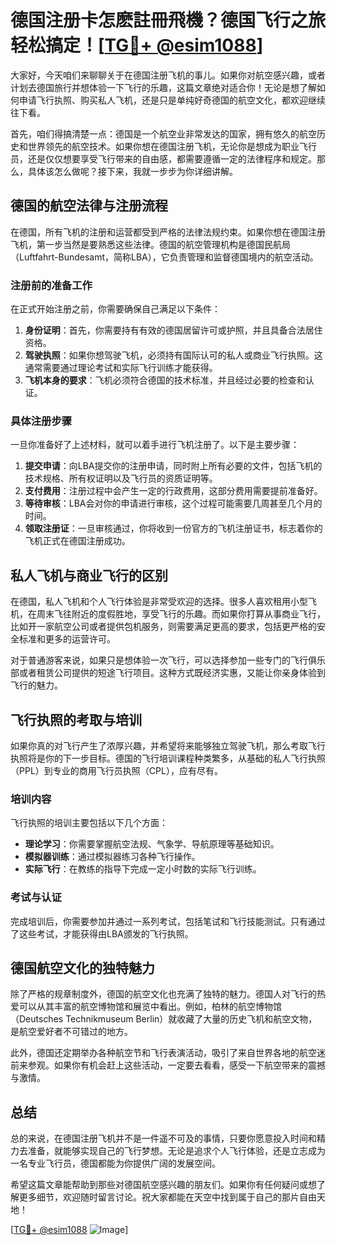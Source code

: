 # 德国注册卡怎麽註冊飛機？德国飞行之旅轻松搞定！[[TG💪+ @esim1088](https://t.me/s/esim1088)]

大家好，今天咱们来聊聊关于在德国注册飞机的事儿。如果你对航空感兴趣，或者计划去德国旅行并想体验一下飞行的乐趣，这篇文章绝对适合你！无论是想了解如何申请飞行执照、购买私人飞机，还是只是单纯好奇德国的航空文化，都欢迎继续往下看。

首先，咱们得搞清楚一点：德国是一个航空业非常发达的国家，拥有悠久的航空历史和世界领先的航空技术。如果你想在德国注册飞机，无论你是想成为职业飞行员，还是仅仅想要享受飞行带来的自由感，都需要遵循一定的法律程序和规定。那么，具体该怎么做呢？接下来，我就一步步为你详细讲解。

## 德国的航空法律与注册流程

在德国，所有飞机的注册和运营都受到严格的法律法规约束。如果你想在德国注册飞机，第一步当然是要熟悉这些法律。德国的航空管理机构是德国民航局（Luftfahrt-Bundesamt，简称LBA），它负责管理和监督德国境内的航空活动。

### 注册前的准备工作

在正式开始注册之前，你需要确保自己满足以下条件：

1. **身份证明**：首先，你需要持有有效的德国居留许可或护照，并且具备合法居住资格。
2. **驾驶执照**：如果你想驾驶飞机，必须持有国际认可的私人或商业飞行执照。这通常需要通过理论考试和实际飞行训练才能获得。
3. **飞机本身的要求**：飞机必须符合德国的技术标准，并且经过必要的检查和认证。

### 具体注册步骤

一旦你准备好了上述材料，就可以着手进行飞机注册了。以下是主要步骤：

1. **提交申请**：向LBA提交你的注册申请，同时附上所有必要的文件，包括飞机的技术规格、所有权证明以及飞行员的资质证明等。
2. **支付费用**：注册过程中会产生一定的行政费用，这部分费用需要提前准备好。
3. **等待审核**：LBA会对你的申请进行审核，这个过程可能需要几周甚至几个月的时间。
4. **领取注册证**：一旦审核通过，你将收到一份官方的飞机注册证书，标志着你的飞机正式在德国注册成功。

## 私人飞机与商业飞行的区别

在德国，私人飞机和个人飞行体验是非常受欢迎的选择。很多人喜欢租用小型飞机，在周末飞往附近的度假胜地，享受飞行的乐趣。而如果你打算从事商业飞行，比如开一家航空公司或者提供包机服务，则需要满足更高的要求，包括更严格的安全标准和更多的运营许可。

对于普通游客来说，如果只是想体验一次飞行，可以选择参加一些专门的飞行俱乐部或者租赁公司提供的短途飞行项目。这种方式既经济实惠，又能让你亲身体验到飞行的魅力。

## 飞行执照的考取与培训

如果你真的对飞行产生了浓厚兴趣，并希望将来能够独立驾驶飞机，那么考取飞行执照将是你的下一步目标。德国的飞行培训课程种类繁多，从基础的私人飞行执照（PPL）到专业的商用飞行员执照（CPL），应有尽有。

### 培训内容

飞行执照的培训主要包括以下几个方面：

- **理论学习**：你需要掌握航空法规、气象学、导航原理等基础知识。
- **模拟器训练**：通过模拟器练习各种飞行操作。
- **实际飞行**：在教练的指导下完成一定小时数的实际飞行训练。

### 考试与认证

完成培训后，你需要参加并通过一系列考试，包括笔试和飞行技能测试。只有通过了这些考试，才能获得由LBA颁发的飞行执照。

## 德国航空文化的独特魅力

除了严格的规章制度外，德国的航空文化也充满了独特的魅力。德国人对飞行的热爱可以从其丰富的航空博物馆和展览中看出。例如，柏林的航空博物馆（Deutsches Technikmuseum Berlin）就收藏了大量的历史飞机和航空文物，是航空爱好者不可错过的地方。

此外，德国还定期举办各种航空节和飞行表演活动，吸引了来自世界各地的航空迷前来参观。如果你有机会赶上这些活动，一定要去看看，感受一下航空带来的震撼与激情。

## 总结

总的来说，在德国注册飞机并不是一件遥不可及的事情，只要你愿意投入时间和精力去准备，就能够实现自己的飞行梦想。无论是追求个人飞行体验，还是立志成为一名专业飞行员，德国都能为你提供广阔的发展空间。

希望这篇文章能帮助到那些对德国航空感兴趣的朋友们。如果你有任何疑问或想了解更多细节，欢迎随时留言讨论。祝大家都能在天空中找到属于自己的那片自由天地！

[[TG💪+ @esim1088](https://t.me/s/esim1088) ![Image](https://i.postimg.cc/4NQfJmqS/Snipaste-2025-05-13-00-14-12.png)]